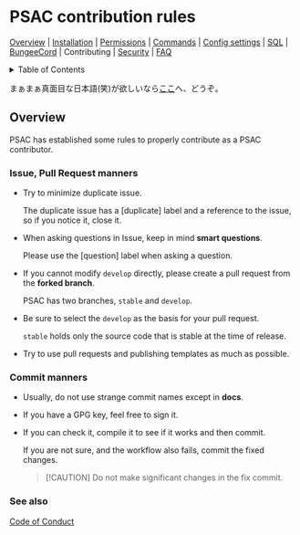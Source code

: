 # PSAC contribution rules

[Overview](README-en.md#overview) | [Installation](README-en.md#installation) | [Permissions](README-en.md#permissions) | [Commands](README-en.md#commands) | [Config settings](README-en.md#config-settings) | [SQL](SQL-en.md) | [BungeeCord](BUNGEE-en.md) | Contributing | [Security](SECURITY-en.md) | [FAQ](README-en.md#what-is-this-npcwatchdog)

<details>
<summary>Table of Contents</summary>

- [PSAC contribution rules](#psac-contribution-rules)
  - [Overview](#overview)
    - [Issue, Pull Request manners](#issue-pull-request-manners)
    - [Commit manners](#commit-manners)
    - [See also](#see-also)

</details>

まぁまぁ真面目な日本語(笑)が欲しいなら[ここ](CONTRIBUTING.md)へ、どうぞ。

## Overview

PSAC has established some rules to properly contribute as a PSAC contributor.

### Issue, Pull Request manners

-   Try to minimize duplicate issue.

    The duplicate issue has a \[duplicate\] label and a reference to the issue, so if you notice it, close it.

-   When asking questions in Issue, keep in mind **smart questions**.

    Please use the \[question\] label when asking a question.

-   If you cannot modify `develop` directly, please create a pull request from the **forked branch**.

    PSAC has two branches, `stable` and `develop`.

-   Be sure to select the `develop` as the basis for your pull request.

    `stable` holds only the source code that is stable at the time of release.

-   Try to use pull requests and publishing templates as much as possible.

### Commit manners

-   Usually, do not use strange commit names except in **docs**.
-   If you have a GPG key, feel free to sign it.
-   If you can check it, compile it to see if it works and then commit.

    If you are not sure, and the workflow also fails, commit the fixed changes.

    > [!CAUTION] Do not make significant changes in the fix commit.

### See also

[Code of Conduct](CODE_OF_CONDUCT.md)
